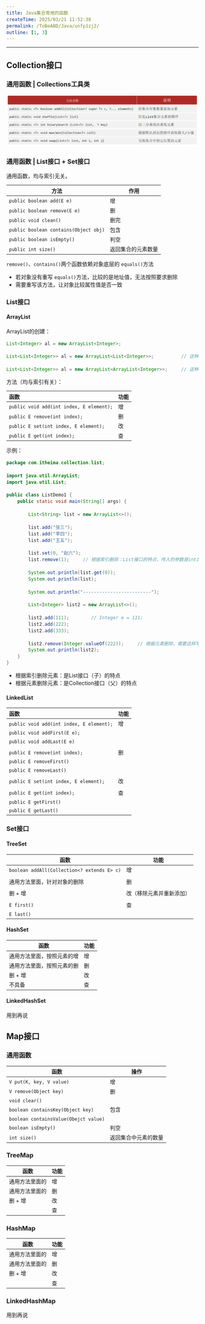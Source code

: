 ```yaml
---
title: Java集合常用的函数
createTime: 2025/03/21 11:52:38
permalink: /ToBeABD/Java/unfp1zj2/
outline: [1, 3]
---
```


---



## Collection接口

### 通用函数 | Collections工具类

![image-20231018162535633](./assets/image-20231018162535633.png)

### 通用函数 | List接口 + Set接口

通用函数，均与索引无关。

| 方法                                    | 作用               |
| --------------------------------------- | ------------------ |
| `public boolean add(E e)`             | 增                 |
| `public boolean remove(E e)`          | 删                 |
| `public void clean()`                 | 删完               |
| `public boolean contains(Object obj)` | 包含               |
| `public boolean isEmpty()`            | 判空               |
| `public int size()`                   | 返回集合的元素数量 |

`remove()`、`contains()`两个函数依赖对象底层的 `equals()`方法

- 若对象没有重写 `equals()`方法，比较的是地址值，无法按照要求删除
- 需要重写该方法，让对象比较属性值是否一致

### List接口

#### ArrayList

ArrayList的创建：

```java
List<Integer> al = new ArrayList<Integer>;

List<List<Integer>> al = new ArrayList<List<Integer>>;			// 这种创建方式是对的

List<List<Integer>> al = new ArrayList<ArrayList<Integer>>;		// 这种创建方式是错的
```

方法（均与索引有关）：

| 函数                                       | 功能 |
| :----------------------------------------- | :--- |
| `public void add(int index, E element);` | 增   |
| `public E remove(int index);`            | 删   |
| `public E set(int index, E element);`    | 改   |
| `public E get(int index);`               | 查   |

示例：

```java
package com.itheima.collection.list;

import java.util.ArrayList;
import java.util.List;

public class ListDemo1 {
    public static void main(String[] args) {

        List<String> list = new ArrayList<>();

        list.add("张三");
        list.add("李四");
        list.add("王五");

        list.set(0, "赵六");
        list.remove(1);		// 根据索引删除：List接口的特点，传入的参数是int类型的索引

        System.out.println(list.get(0));
        System.out.println(list);

        System.out.println("-------------------------");

        List<Integer> list2 = new ArrayList<>();

        list2.add(111);        // Integer e = 111;
        list2.add(222);
        list2.add(333);

        list2.remove(Integer.valueOf(222));		// 根据元素删除，需要这样写，以跟索引删除的方法区分开
        System.out.println(list2);
    }
}
```

- 根据索引删除元素：是List接口（子）的特点
- 根据元素删除元素：是Collection接口（父）的特点

#### LinkedList

| 函数                                       | 功能 |
| :----------------------------------------- | :--- |
| `public void add(int index, E element);` | 增   |
| `public void addFirst(E e);`             |      |
| `public void addLast(E e)`               |      |
|                                            |      |
| `public E remove(int index);`            | 删   |
| `public E removeFirst()`                 |      |
| `public E removeLast()`                  |      |
|                                            |      |
| `public E set(int index, E element);`    | 改   |
|                                            |      |
| `public E get(int index);`               | 查   |
| `public E getFirst()`                    |      |
| `public E getLast()`                     |      |

### Set接口

#### TreeSet

| 函数                                          | 功能                     |
| --------------------------------------------- | ------------------------ |
| `boolean addAll(Collection<? extends E> c)` | 增                       |
|                                               |                          |
| 通用方法里面，针对对象的删除                  | 删                       |
|                                               |                          |
| 删 + 增                                       | 改（移除元素并重新添加） |
|                                               |                          |
| `E first()`                                 | 查                       |
| `E last()`                                  |                          |

#### HashSet

| 函数                       | 功能 |
| -------------------------- | ---- |
| 通用方法里面，按照元素的增 | 增   |
| 通用方法里面，按照元素的删 | 删   |
| 删 + 增                    | 改   |
| 不具备                     | 查   |

#### LinkedHashSet

用到再说

## Map接口

### 通用函数

| 函数                                    | 操作                 |
| --------------------------------------- | -------------------- |
| `V put(K, key, V value)`              | 增                   |
| `V remove(Object key)`                | 删                   |
| `void clear()`                        |                      |
| `boolean containsKey(Object key)`     | 包含                 |
| `boolean containsValue(Obejct value)` |                      |
| `boolean isEmpty()`                   | 判空                 |
| `int size()`                          | 返回集合中元素的数量 |

### TreeMap

| 函数           | 功能 |
| -------------- | ---- |
| 通用方法里面的 | 增   |
| 通用方法里面的 | 删   |
| 删 + 增        | 改   |
|                | 查   |

### HashMap

| 函数           | 功能 |
| -------------- | ---- |
| 通用方法里面的 | 增   |
| 通用方法里面的 | 删   |
| 删 + 增        | 改   |
|                | 查   |

### LinkedHashMap

用到再说
